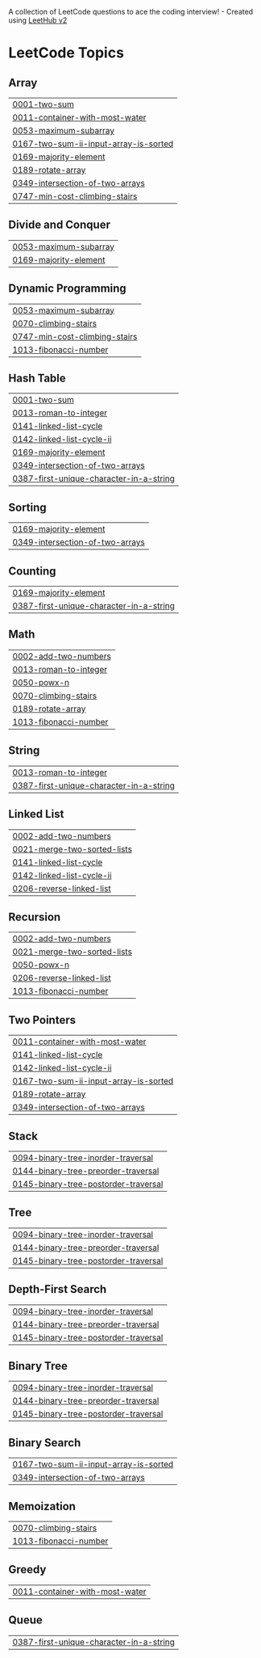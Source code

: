 A collection of LeetCode questions to ace the coding interview! - Created using [LeetHub v2](https://github.com/arunbhardwaj/LeetHub-2.0)
<!---LeetCode Topics Start-->
# LeetCode Topics
## Array
|  |
| ------- |
| [0001-two-sum](https://github.com/som-me/LeetCode/tree/master/0001-two-sum) |
| [0011-container-with-most-water](https://github.com/som-me/LeetCode/tree/master/0011-container-with-most-water) |
| [0053-maximum-subarray](https://github.com/som-me/LeetCode/tree/master/0053-maximum-subarray) |
| [0167-two-sum-ii-input-array-is-sorted](https://github.com/som-me/LeetCode/tree/master/0167-two-sum-ii-input-array-is-sorted) |
| [0169-majority-element](https://github.com/som-me/LeetCode/tree/master/0169-majority-element) |
| [0189-rotate-array](https://github.com/som-me/LeetCode/tree/master/0189-rotate-array) |
| [0349-intersection-of-two-arrays](https://github.com/som-me/LeetCode/tree/master/0349-intersection-of-two-arrays) |
| [0747-min-cost-climbing-stairs](https://github.com/som-me/LeetCode/tree/master/0747-min-cost-climbing-stairs) |
## Divide and Conquer
|  |
| ------- |
| [0053-maximum-subarray](https://github.com/som-me/LeetCode/tree/master/0053-maximum-subarray) |
| [0169-majority-element](https://github.com/som-me/LeetCode/tree/master/0169-majority-element) |
## Dynamic Programming
|  |
| ------- |
| [0053-maximum-subarray](https://github.com/som-me/LeetCode/tree/master/0053-maximum-subarray) |
| [0070-climbing-stairs](https://github.com/som-me/LeetCode/tree/master/0070-climbing-stairs) |
| [0747-min-cost-climbing-stairs](https://github.com/som-me/LeetCode/tree/master/0747-min-cost-climbing-stairs) |
| [1013-fibonacci-number](https://github.com/som-me/LeetCode/tree/master/1013-fibonacci-number) |
## Hash Table
|  |
| ------- |
| [0001-two-sum](https://github.com/som-me/LeetCode/tree/master/0001-two-sum) |
| [0013-roman-to-integer](https://github.com/som-me/LeetCode/tree/master/0013-roman-to-integer) |
| [0141-linked-list-cycle](https://github.com/som-me/LeetCode/tree/master/0141-linked-list-cycle) |
| [0142-linked-list-cycle-ii](https://github.com/som-me/LeetCode/tree/master/0142-linked-list-cycle-ii) |
| [0169-majority-element](https://github.com/som-me/LeetCode/tree/master/0169-majority-element) |
| [0349-intersection-of-two-arrays](https://github.com/som-me/LeetCode/tree/master/0349-intersection-of-two-arrays) |
| [0387-first-unique-character-in-a-string](https://github.com/som-me/LeetCode/tree/master/0387-first-unique-character-in-a-string) |
## Sorting
|  |
| ------- |
| [0169-majority-element](https://github.com/som-me/LeetCode/tree/master/0169-majority-element) |
| [0349-intersection-of-two-arrays](https://github.com/som-me/LeetCode/tree/master/0349-intersection-of-two-arrays) |
## Counting
|  |
| ------- |
| [0169-majority-element](https://github.com/som-me/LeetCode/tree/master/0169-majority-element) |
| [0387-first-unique-character-in-a-string](https://github.com/som-me/LeetCode/tree/master/0387-first-unique-character-in-a-string) |
## Math
|  |
| ------- |
| [0002-add-two-numbers](https://github.com/som-me/LeetCode/tree/master/0002-add-two-numbers) |
| [0013-roman-to-integer](https://github.com/som-me/LeetCode/tree/master/0013-roman-to-integer) |
| [0050-powx-n](https://github.com/som-me/LeetCode/tree/master/0050-powx-n) |
| [0070-climbing-stairs](https://github.com/som-me/LeetCode/tree/master/0070-climbing-stairs) |
| [0189-rotate-array](https://github.com/som-me/LeetCode/tree/master/0189-rotate-array) |
| [1013-fibonacci-number](https://github.com/som-me/LeetCode/tree/master/1013-fibonacci-number) |
## String
|  |
| ------- |
| [0013-roman-to-integer](https://github.com/som-me/LeetCode/tree/master/0013-roman-to-integer) |
| [0387-first-unique-character-in-a-string](https://github.com/som-me/LeetCode/tree/master/0387-first-unique-character-in-a-string) |
## Linked List
|  |
| ------- |
| [0002-add-two-numbers](https://github.com/som-me/LeetCode/tree/master/0002-add-two-numbers) |
| [0021-merge-two-sorted-lists](https://github.com/som-me/LeetCode/tree/master/0021-merge-two-sorted-lists) |
| [0141-linked-list-cycle](https://github.com/som-me/LeetCode/tree/master/0141-linked-list-cycle) |
| [0142-linked-list-cycle-ii](https://github.com/som-me/LeetCode/tree/master/0142-linked-list-cycle-ii) |
| [0206-reverse-linked-list](https://github.com/som-me/LeetCode/tree/master/0206-reverse-linked-list) |
## Recursion
|  |
| ------- |
| [0002-add-two-numbers](https://github.com/som-me/LeetCode/tree/master/0002-add-two-numbers) |
| [0021-merge-two-sorted-lists](https://github.com/som-me/LeetCode/tree/master/0021-merge-two-sorted-lists) |
| [0050-powx-n](https://github.com/som-me/LeetCode/tree/master/0050-powx-n) |
| [0206-reverse-linked-list](https://github.com/som-me/LeetCode/tree/master/0206-reverse-linked-list) |
| [1013-fibonacci-number](https://github.com/som-me/LeetCode/tree/master/1013-fibonacci-number) |
## Two Pointers
|  |
| ------- |
| [0011-container-with-most-water](https://github.com/som-me/LeetCode/tree/master/0011-container-with-most-water) |
| [0141-linked-list-cycle](https://github.com/som-me/LeetCode/tree/master/0141-linked-list-cycle) |
| [0142-linked-list-cycle-ii](https://github.com/som-me/LeetCode/tree/master/0142-linked-list-cycle-ii) |
| [0167-two-sum-ii-input-array-is-sorted](https://github.com/som-me/LeetCode/tree/master/0167-two-sum-ii-input-array-is-sorted) |
| [0189-rotate-array](https://github.com/som-me/LeetCode/tree/master/0189-rotate-array) |
| [0349-intersection-of-two-arrays](https://github.com/som-me/LeetCode/tree/master/0349-intersection-of-two-arrays) |
## Stack
|  |
| ------- |
| [0094-binary-tree-inorder-traversal](https://github.com/som-me/LeetCode/tree/master/0094-binary-tree-inorder-traversal) |
| [0144-binary-tree-preorder-traversal](https://github.com/som-me/LeetCode/tree/master/0144-binary-tree-preorder-traversal) |
| [0145-binary-tree-postorder-traversal](https://github.com/som-me/LeetCode/tree/master/0145-binary-tree-postorder-traversal) |
## Tree
|  |
| ------- |
| [0094-binary-tree-inorder-traversal](https://github.com/som-me/LeetCode/tree/master/0094-binary-tree-inorder-traversal) |
| [0144-binary-tree-preorder-traversal](https://github.com/som-me/LeetCode/tree/master/0144-binary-tree-preorder-traversal) |
| [0145-binary-tree-postorder-traversal](https://github.com/som-me/LeetCode/tree/master/0145-binary-tree-postorder-traversal) |
## Depth-First Search
|  |
| ------- |
| [0094-binary-tree-inorder-traversal](https://github.com/som-me/LeetCode/tree/master/0094-binary-tree-inorder-traversal) |
| [0144-binary-tree-preorder-traversal](https://github.com/som-me/LeetCode/tree/master/0144-binary-tree-preorder-traversal) |
| [0145-binary-tree-postorder-traversal](https://github.com/som-me/LeetCode/tree/master/0145-binary-tree-postorder-traversal) |
## Binary Tree
|  |
| ------- |
| [0094-binary-tree-inorder-traversal](https://github.com/som-me/LeetCode/tree/master/0094-binary-tree-inorder-traversal) |
| [0144-binary-tree-preorder-traversal](https://github.com/som-me/LeetCode/tree/master/0144-binary-tree-preorder-traversal) |
| [0145-binary-tree-postorder-traversal](https://github.com/som-me/LeetCode/tree/master/0145-binary-tree-postorder-traversal) |
## Binary Search
|  |
| ------- |
| [0167-two-sum-ii-input-array-is-sorted](https://github.com/som-me/LeetCode/tree/master/0167-two-sum-ii-input-array-is-sorted) |
| [0349-intersection-of-two-arrays](https://github.com/som-me/LeetCode/tree/master/0349-intersection-of-two-arrays) |
## Memoization
|  |
| ------- |
| [0070-climbing-stairs](https://github.com/som-me/LeetCode/tree/master/0070-climbing-stairs) |
| [1013-fibonacci-number](https://github.com/som-me/LeetCode/tree/master/1013-fibonacci-number) |
## Greedy
|  |
| ------- |
| [0011-container-with-most-water](https://github.com/som-me/LeetCode/tree/master/0011-container-with-most-water) |
## Queue
|  |
| ------- |
| [0387-first-unique-character-in-a-string](https://github.com/som-me/LeetCode/tree/master/0387-first-unique-character-in-a-string) |
<!---LeetCode Topics End-->